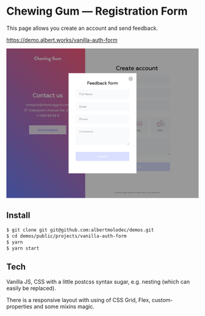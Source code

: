 # Chewing Gum — Registration Form

This page allows you create an account and send feedback.

https://demo.albert.works/vanilla-auth-form

![Chewing Gum Preview](./src/images/preview.png)

## Install

```
$ git clone git git@github.com:albertmolodec/demos.git
$ cd demos/public/projects/vanilla-auth-form
$ yarn
$ yarn start
```

## Tech

Vanilla JS, CSS with a little postcss syntax sugar, e.g. nesting (which can easily be replaced).

There is a responsive layout with using of CSS Grid, Flex, custom-properties and some mixins magic.
